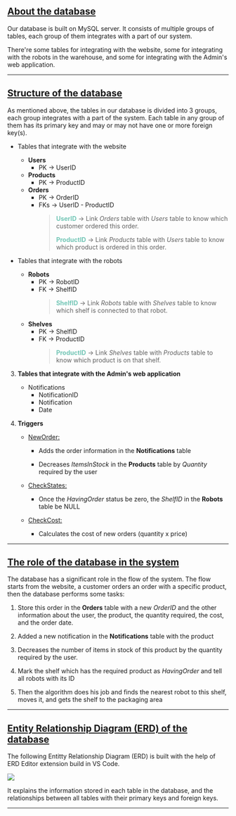 ## <u> About the database </u> ##
Our database is built on MySQL server. It consists of multiple groups of tables, each group of them integrates with a part of our system.

There're some tables for integrating with the website, some for integrating with the robots in the warehouse, and some for integrating with the Admin's web application.

<hr>

## <u> Structure of the database </u> ##

As mentioned above, the tables in our database is divided into 3 groups, each group integrates with a part of the system. Each table in any group of them has its primary key and may or may not have one or more foreign key(s).

- Tables that integrate with the website
  - __Users__
     - PK &rarr; UserID
  - __Products__
     - PK &rarr; ProductID
  - __Orders__
     - PK &rarr; OrderID
     - FKs &rarr; UserID - ProductID
		><span style="color:#73c6b6; font-weight:bold;">UserID</span> &rarr; Link _Orders_ table with _Users_ table to know which customer ordered this order.
		>
		><span style="color: #73c6b6; font-weight:bold;">ProductID</span> &rarr; Link _Products_ table with _Users_ table to know which product is ordered in this order.

- Tables that integrate with the robots
  - __Robots__
  	- PK &rarr; RobotID
  	- FK &rarr; ShelfID
		><span style="color:#73c6b6; font-weight:bold;">ShelfID</span> &rarr; Link _Robots_ table with _Shelves_ table to know which shelf is connected to that robot.
  - __Shelves__
  	- PK &rarr; ShelfID
  	- FK &rarr; ProductID
		><span style="color:#73c6b6; font-weight:bold;">ProductID</span> &rarr; Link _Shelves_ table with _Products_ table to know which product is on that shelf.
  
3. __Tables that integrate with the Admin's web application__
	- Notifications
    	- NotificationID
    	- Notification
    	- Date

4. __Triggers__
   - <u>NewOrder:</u>
     - Adds the order information in the __Notifications__ table
  
     - Decreases _ItemsInStock_ in the __Products__ table by _Quantity_ required by the user
  
   - <u>CheckStates:</u>
     - Once the _HavingOrder_ status be zero, the _ShelfID_ in the __Robots__ table be NULL

   - <u>CheckCost:</u>
     - Calculates the cost of new orders (quantity x price)

<hr>

## <u> The role of the database in the system </u> ##

The database has a significant role in the flow of the system. The flow starts from the website, a customer orders an order with a specific product, then the database performs some tasks:

1. Store this order in the __Orders__ table with a new _OrderID_ and the other information about the user, the product, the quantity required, the cost, and the order date.

2. Added a new notification in the __Notifications__ table with the product

3. Decreases the number of items in stock of this product by the quantity required by the user.

4. Mark the shelf which has the required product as _HavingOrder_ and tell all robots with its ID

5. Then the algorithm does his job and finds the nearest robot to this shelf, moves it, and gets the shelf to the packaging area

<hr>

## <u> Entity Relationship Diagram (ERD) of the database </u> ##
The following Entitty Relationship Diagram (ERD) is built with the help of ERD Editor extension build in VS Code.

<img src="https://user-images.githubusercontent.com/70551007/229638460-40991392-d75f-4b93-b39e-c09313050cad.png">

It explains the information stored in each table in the database, and the relationships between all tables with their primary keys and foreign keys.

<hr>
